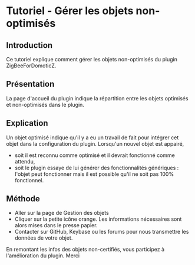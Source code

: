 # Tutoriel - Gérer les objets non-optimisés

## Introduction

Ce tutoriel explique comment gérer les objets non-optimisés du plugin ZigBeeForDomoticZ.


## Présentation

La page d'accueil du plugin indique la répartition entre les objets optimisés et non-optimisés dans le plugin.


## Explication

Un objet optimisé indique qu'il y a eu un travail de fait pour intégrer cet objet dans la configuration du plugin.
Lorsqu'un nouvel objet est appairé,
* soit il est reconnu comme optimisé et il devrait fonctionné comme attendu,
* soit le plugin essaye de lui générer des fonctionnalités génériques : l'objet peut fonctionner mais il est possible qu'il ne soit pas 100% fonctionnel.


## Méthode

* Aller sur la page de Gestion des objets
* Cliquer sur la petite icône orange. Les informations nécessaires sont alors mises dans le presse papier.
* Contacter sur GitHub, Keybase ou les forums pour nous transmettre les données de votre objet.

En remontant les infos des objets non-certifiés, vous participez à l'amélioration du plugin. Merci
